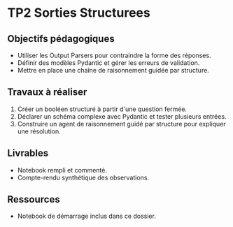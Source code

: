 # TP2 Sorties Structurees

## Objectifs pédagogiques
- Utiliser les Output Parsers pour contraindre la forme des réponses.
- Définir des modèles Pydantic et gérer les erreurs de validation.
- Mettre en place une chaîne de raisonnement guidée par structure.

## Travaux à réaliser
1. Créer un booléen structuré à partir d'une question fermée.
1. Déclarer un schéma complexe avec Pydantic et tester plusieurs entrées.
1. Construire un agent de raisonnement guidé par structure pour expliquer une résolution.

## Livrables
- Notebook rempli et commenté.
- Compte-rendu synthétique des observations.

## Ressources
- Notebook de démarrage inclus dans ce dossier.
